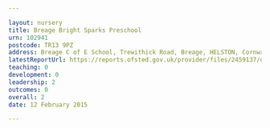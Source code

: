 ```yaml
---

layout: nursery
title: Breage Bright Sparks Preschool
urn: 102941
postcode: TR13 9PZ
address: Breage C of E School, Trewithick Road, Breage, HELSTON, Cornwall, TR13 9PZ
latestReportUrl: https://reports.ofsted.gov.uk/provider/files/2459137/urn/102941.pdf
teaching: 0
development: 0
leadership: 2
outcomes: 0
overall: 2
date: 12 February 2015

---
```

